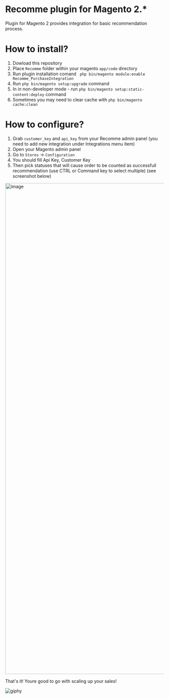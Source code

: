 # Recomme plugin for Magento 2.*
Plugin for Magento 2 provides integration for basic recommendation process.

# How to install?
1. Dowload this repository
2. Place `Recomme` folder within your magento `app/code` directory
3. Run plugin installation comand ` php bin/magento module:enable Recomme_PurchaseIntegration`
4. Run `php bin/magento setup:upgrade` command
5. In in non-developer mode - run `php bin/magento setup:static-content:deploy` command
6. Sometimes you may need to clear cache with `php bin/magento cache:clean`

# How to configure?
1. Grab `customer_key` and `api_key` from your Recomme admin panel (you need to add new integration under Integrations menu item)
2. Open your Magento admin panel
3. Go to `Stores` -> `Configuration`
4. You should fill Api Key, Customer Key
5. Then pick statuses that will cause order to be counted as successfull recommendation (use CTRL or Command key to select multiple)
(see screenshot below)
<img width="1555" alt="image" src="https://user-images.githubusercontent.com/6068311/194130877-04b64732-8cb8-4bac-9652-b61e903da55d.png">


That's it! Youre good to go with scaling up your sales!
 
![giphy](https://user-images.githubusercontent.com/6068311/194131663-fab21b8b-c29e-45d3-a28f-b1fe09c1531a.gif)



